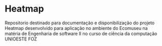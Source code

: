 # Heatmap
Repositorio destinado para documentação e disponibilização do projeto Heatmap desenvolvido para aplicação no ambiente do Ecomuseu na matéria de Engenharia de software II no curso de ciência da computação UNIOESTE FOZ
